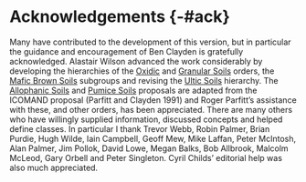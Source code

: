 # Acknowledgements {-#ack}

Many have contributed to the development of this version, but in particular the guidance and encouragement of Ben Clayden is gratefully acknowledged. Alastair Wilson advanced the work considerably by developing the hierarchies of the [Oxidic](#O) and [Granular Soils](#N) orders, the [Mafic Brown Soils](#BM) subgroups and revising the [Ultic Soils](#U) hierarchy. The [Allophanic Soils](#L) and [Pumice Soils](#M) proposals are adapted from the ICOMAND proposal (Parfitt and Clayden 1991) and Roger Parfitt’s assistance with these, and other orders, has been appreciated. There are many others who have willingly supplied information, discussed concepts and helped define classes. In particular I thank Trevor Webb, Robin Palmer, Brian Purdie, Hugh Wilde, Iain Campbell, Geoff Mew, Mike Laffan, Peter McIntosh, Alan Palmer, Jim Pollok, David Lowe, Megan Balks, Bob Allbrook, Malcolm McLeod, Gary Orbell and Peter Singleton. Cyril Childs’ editorial help was also much appreciated.
